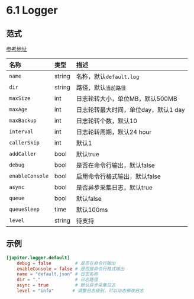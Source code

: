# 6.1 Logger

## 范式

[参考地址](https://github.com/douyu/jupiter/tree/master/pkg/xlog/config.go)

| 名称              | 类型     | 描述                     |
| :-------------- | :----- | :--------------------- |
| `name`          | string | 名称，默认`default.log`     |
| `dir`           | string | 路径，默认`当前路径`            |
| `maxSize`       | int    | 日志轮转大小，单位MB，默认500MB    |
| `maxAge`        | int    | 日志轮转最大时间，单位day，默认1 day |
| `maxBackup`     | int    | 日志轮转个数，默认10            |
| `interval`      | int    | 日志轮转周期，默认24 hour       |
| `callerSkip`    | int    | 默认1                    |
| `addCaller`     | bool   | 默认true                 |
| `debug`         | bool   | 是否在命令行输出，默认false       |
| `enableConsole` | bool   | 启用命令行格式输出，默认false      |
| `async`         | bool   | 是否异步采集日志，默认true        |
| `queue`         | bool   | 默认false                |
| `queueSleep`    | time   | 默认100ms                |
| `level`         | string | 待支持                    |

## 示例

```toml
[jupiter.logger.default]
    debug = false         # 是否在命令行输出
    enableConsole = false # 是否按命令行格式输出
    name = "default.json" # 日志名称
    dir = "."             # 日志路径
    async = true          # 默认异步采集日志
    level = "info"       # 调整日志级别，可以动态修改日志 
```
